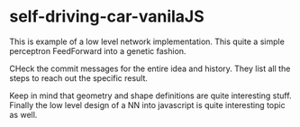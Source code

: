 # self-driving-car-vanilaJS
This is example of a low level network implementation. This quite a simple perceptron FeedForward into a genetic fashion.

CHeck the commit messages for the entire idea and history.
They list all the steps to reach out the specific result.

Keep in mind that geometry and shape definitions are quite interesting stuff.
Finally the low level design of a NN into javascript is quite interesting topic as well.
